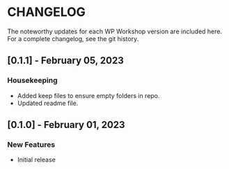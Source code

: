 # CHANGELOG

The noteworthy updates for each WP Workshop version are included here. For a complete changelog, see the git history.

## [0.1.1] - February 05, 2023

### Housekeeping

- Added keep files to ensure empty folders in repo.
- Updated readme file.


## [0.1.0] - February 01, 2023

### New Features

- Initial release
